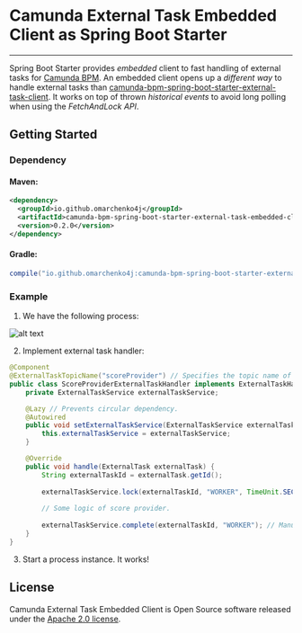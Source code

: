 # Camunda External Task Embedded Client as Spring Boot Starter

---

Spring Boot Starter provides *embedded* client to fast handling of external tasks for 
[Camunda BPM](https://github.com/camunda/camunda-bpm-platform).
An embedded client opens up a *different way* to handle external tasks than 
[camunda-bpm-spring-boot-starter-external-task-client](https://github.com/camunda/camunda-bpm-platform/tree/master/spring-boot-starter/starter-client).
It works on top of thrown *historical events* to avoid long polling when using the *FetchAndLock API*.

## Getting Started

### Dependency

#### Maven:
```xml
<dependency>
  <groupId>io.github.omarchenko4j</groupId>
  <artifactId>camunda-bpm-spring-boot-starter-external-task-embedded-client</artifactId>
  <version>0.2.0</version>
</dependency>
```

#### Gradle:
```groovy
compile("io.github.omarchenko4j:camunda-bpm-spring-boot-starter-external-task-embedded-client:0.2.0")
```

### Example

1. We have the following process:

![alt text](https://camunda.com/wp-content/uploads/2021/03/Screenshot-2021-03-30-at-10.49.49-1024x463.png)

2. Implement external task handler:

```java
@Component
@ExternalTaskTopicName("scoreProvider") // Specifies the topic name of external task.
public class ScoreProviderExternalTaskHandler implements ExternalTaskHandler {
    private ExternalTaskService externalTaskService;

    @Lazy // Prevents circular dependency.
    @Autowired
    public void setExternalTaskService(ExternalTaskService externalTaskService) {
        this.externalTaskService = externalTaskService;
    }

    @Override
    public void handle(ExternalTask externalTask) {
        String externalTaskId = externalTask.getId();
        
        externalTaskService.lock(externalTaskId, "WORKER", TimeUnit.SECONDS.toMillis(5)); // Manual lock.
        
        // Some logic of score provider.
        
        externalTaskService.complete(externalTaskId, "WORKER"); // Manual complete.
    }
}
```

3. Start a process instance. It works!

## License

Camunda External Task Embedded Client is Open Source software released under
the [Apache 2.0 license](https://www.apache.org/licenses/LICENSE-2.0.html).
